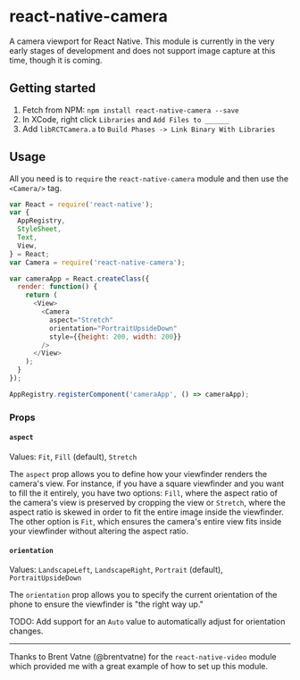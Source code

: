 # react-native-camera

A camera viewport for React Native. This module is currently in the very early stages of development and does not support image capture at this time, though it is coming.

## Getting started

1. Fetch from NPM: `npm install react-native-camera --save`
2. In XCode, right click `Libraries` and `Add Files to ______`
3. Add `libRCTCamera.a` to `Build Phases -> Link Binary With Libraries`

## Usage

All you need is to `require` the `react-native-camera` module and then use the
`<Camera/>` tag.

```javascript
var React = require('react-native');
var {
  AppRegistry,
  StyleSheet,
  Text,
  View,
} = React;
var Camera = require('react-native-camera');

var cameraApp = React.createClass({
  render: function() {
    return (
      <View>
        <Camera
          aspect="Stretch"
          orientation="PortraitUpsideDown"
          style={{height: 200, width: 200}}
        />
      </View>
    );
  }
});

AppRegistry.registerComponent('cameraApp', () => cameraApp);
```

### Props

#### `aspect`

Values: `Fit`, `Fill` (default), `Stretch`

The `aspect` prop allows you to define how your viewfinder renders the camera's view. For instance, if you have a square viewfinder and you want to fill the it entirely, you have two options: `Fill`, where the aspect ratio of the camera's view is preserved by cropping the view or `Stretch`, where the aspect ratio is skewed in order to fit the entire image inside the viewfinder. The other option is `Fit`, which ensures the camera's entire view fits inside your viewfinder without altering the aspect ratio.

#### `orientation`

Values: `LandscapeLeft`, `LandscapeRight`, `Portrait` (default), `PortraitUpsideDown`

The `orientation` prop allows you to specify the current orientation of the phone to ensure the viewfinder is "the right way up."

TODO: Add support for an `Auto` value to automatically adjust for orientation changes.

------------

Thanks to Brent Vatne (@brentvatne) for the `react-native-video` module which provided me with a great example of how to set up this module.
